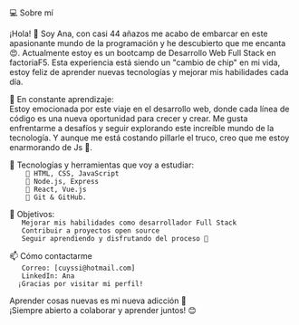 💻 Sobre mí

¡Hola! 👋 Soy Ana, con casi 44 añazos me acabo de embarcar en este apasionante mundo de la programación y he descubierto que me encanta 😍. Actualmente estoy es un bootcamp de Desarrollo Web Full Stack en factoriaF5. Esta experiencia está siendo un "cambio de chip" en mi vida, estoy feliz de aprender nuevas tecnologías y mejorar mis habilidades cada día.  

🚀 En constante aprendizaje:  
Estoy emocionada por este viaje en el desarrollo web, donde cada línea de código es una nueva oportunidad para crecer y crear. Me gusta enfrentarme a desafíos y seguir explorando este increíble mundo de la tecnología. Y aunque me está costando pillarle el truco, creo que me estoy enarmorando de Js 🥰.  

🔧 Tecnologías y herramientas que voy a estudiar:  
`    📌 HTML, CSS, JavaScript`  
`    📌 Node.js, Express`   
`    📌 React, Vue.js`  
`    📌 Git & GitHub.`  

🌱 Objetivos:  
`   Mejorar mis habilidades como desarrollador Full Stack`  
`   Contribuir a proyectos open source`  
`   Seguir aprendiendo y disfrutando del proceso 🚀`  

📫 Cómo contactarme  
`   Correo: [cuyssi@hotmail.com]`  
`   LinkedIn: Ana`  
`  ¡Gracias por visitar mi perfil!`  

Aprender cosas nuevas es mi nueva adicción 🤩  
¡Siempre abierto a colaborar y aprender juntos! 😊
